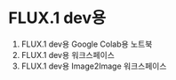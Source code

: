# FLUX.1 dev용 

1. FLUX.1 dev용 Google Colab용 노트북
2. FLUX.1 dev용 워크스페이스
3. FLUX.1 dev용 Image2Image 워크스페이스 
